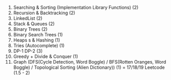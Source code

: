 1. Searching & Sorting (Implementation Library Functions) (2)
2. Recursion & Backtracking (2)
3. LinkedList (2)
4. Stack & Queues (2)
4. Binary Trees (2)
5. Binary Search Trees (1)
6. Heaps s & Hashing (1)
7. Tries (Autocomplete) (1)
8. DP-1 DP-2 (3)
9. Greedy + Divide & Conquer (1)
10. Graph (DFS(Cycle Detection, Word Boggle) / BFS(Rotten Oranges, Word Boggle) / Topological Sorting (Alien
Dictionary)) (1)
= 17/18/19
 Leetcode (1.5 - 2)